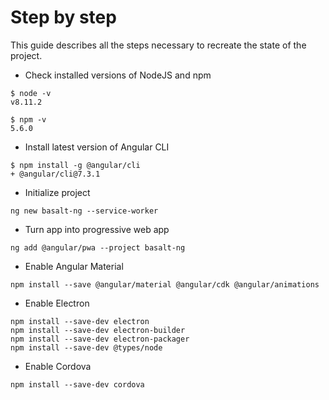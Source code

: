 # Step by step

This guide describes all the steps necessary to recreate the state of the project.

* Check installed versions of NodeJS and npm

```
$ node -v
v8.11.2
```
```
$ npm -v
5.6.0
```

* Install latest version of Angular CLI

```
$ npm install -g @angular/cli
+ @angular/cli@7.3.1
```

* Initialize project

```
ng new basalt-ng --service-worker
```

* Turn app into progressive web app

```
ng add @angular/pwa --project basalt-ng
```

* Enable Angular Material

```
npm install --save @angular/material @angular/cdk @angular/animations
```

* Enable Electron

```
npm install --save-dev electron
npm install --save-dev electron-builder
npm install --save-dev electron-packager
npm install --save-dev @types/node
```

* Enable Cordova

```
npm install --save-dev cordova
```
